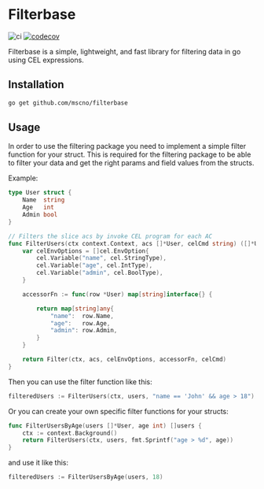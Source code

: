 # Filterbase

![ci](https://github.com/mscno/filterbase/actions/workflows/ci.yml/badge.svg)
[![codecov](https://codecov.io/gh/mscno/filterbase/graph/badge.svg?token=BZ0WIFKBRJ)](https://codecov.io/gh/mscno/filterbase)

Filterbase is a simple, lightweight, and fast library for filtering data in go using CEL expressions.

## Installation

```bash
go get github.com/mscno/filterbase
```

## Usage

In order to use the filtering package you need to implement a simple filter function for your struct.
This is required for the filtering package to be able to filter your data and get the right params and field values from the structs.

Example:
```go
type User struct {
	Name  string
	Age   int
	Admin bool
}

// Filters the slice acs by invoke CEL program for each AC
func FilterUsers(ctx context.Context, acs []*User, celCmd string) ([]*User, error) {
	var celEnvOptions = []cel.EnvOption{
		cel.Variable("name", cel.StringType),
		cel.Variable("age", cel.IntType),
		cel.Variable("admin", cel.BoolType),
	}

	accessorFn := func(row *User) map[string]interface{} {

		return map[string]any{
			"name":  row.Name,
			"age":   row.Age,
			"admin": row.Admin,
		}
	}

	return Filter(ctx, acs, celEnvOptions, accessorFn, celCmd)
}
```
Then you can use the filter function like this:
```go
filteredUsers := FilterUsers(ctx, users, "name == 'John' && age > 18")
```
Or you can create your own specific filter functions for your structs:
```go
func FilterUsersByAge(users []*User, age int) []users {
	ctx := context.Background()
    return FilterUsers(ctx, users, fmt.Sprintf("age > %d", age))
}
```
and use it like this:
```go
filteredUsers := FilterUsersByAge(users, 18)
```
